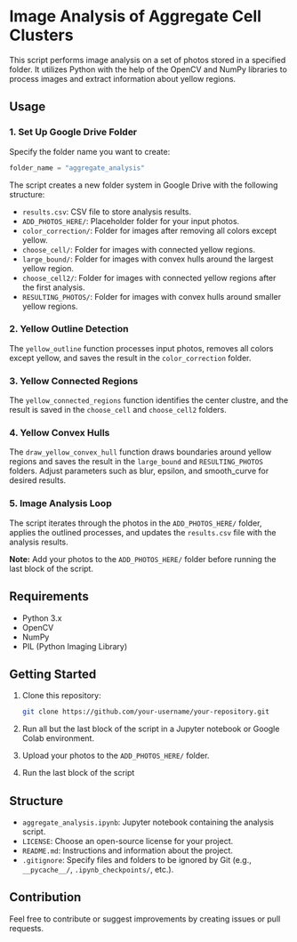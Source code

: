 # Image Analysis of Aggregate Cell Clusters
This script performs image analysis on a set of photos stored in a specified folder. It utilizes Python with the help of the OpenCV and NumPy libraries to process images and extract information about yellow regions.

## Usage

### 1. Set Up Google Drive Folder

Specify the folder name you want to create:
```python
folder_name = "aggregate_analysis"
```
The script creates a new folder system in Google Drive with the following structure:

- `results.csv`: CSV file to store analysis results.
- `ADD_PHOTOS_HERE/`: Placeholder folder for your input photos.
- `color_correction/`: Folder for images after removing all colors except yellow.
- `choose_cell/`: Folder for images with connected yellow regions.
- `large_bound/`: Folder for images with convex hulls around the largest yellow region.
- `choose_cell2/`: Folder for images with connected yellow regions after the first analysis.
- `RESULTING_PHOTOS/`: Folder for images with convex hulls around smaller yellow regions.

### 2. Yellow Outline Detection

The `yellow_outline` function processes input photos, removes all colors except yellow, and saves the result in the `color_correction` folder.

### 3. Yellow Connected Regions

The `yellow_connected_regions` function identifies the center clustre, and the result is saved in the `choose_cell` and `choose_cell2` folders.

### 4. Yellow Convex Hulls

The `draw_yellow_convex_hull` function draws boundaries around yellow regions and saves the result in the `large_bound` and `RESULTING_PHOTOS` folders. Adjust parameters such as blur, epsilon, and smooth_curve for desired results.

### 5. Image Analysis Loop

The script iterates through the photos in the `ADD_PHOTOS_HERE/` folder, applies the outlined processes, and updates the `results.csv` file with the analysis results.

**Note:** Add your photos to the `ADD_PHOTOS_HERE/` folder before running the last block of the script.

## Requirements

- Python 3.x
- OpenCV
- NumPy
- PIL (Python Imaging Library)

## Getting Started

1. Clone this repository:

    ```bash
    git clone https://github.com/your-username/your-repository.git
    ```
  
2. Run all but the last block of the script in a Jupyter notebook or Google Colab environment.
3. Upload your photos to the `ADD_PHOTOS_HERE/` folder.
4. Run the last block of the script
   
## Structure

- `aggregate_analysis.ipynb`: Jupyter notebook containing the analysis script.
- `LICENSE`: Choose an open-source license for your project.
- `README.md`: Instructions and information about the project.
- `.gitignore`: Specify files and folders to be ignored by Git (e.g., `__pycache__/`, `.ipynb_checkpoints/`, etc.).

## Contribution

Feel free to contribute or suggest improvements by creating issues or pull requests.
